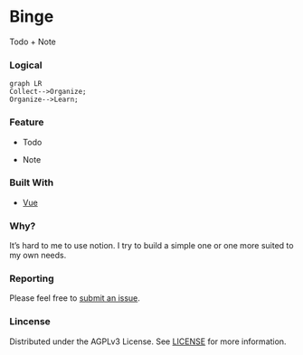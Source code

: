 Binge
===

Todo + Note

### Logical

```mermaid
graph LR
Collect-->Organize;
Organize-->Learn;
```

### Feature

- Todo

- Note

### Built With

- [Vue](https://vuejs.org)

### Why?

It’s hard to me to use notion. I try to build a simple one or one more suited to my own needs.

### Reporting

Please feel free to [submit an issue](https://github.com/Binge/binge/issues).

### Lincense

Distributed under the AGPLv3 License. See [LICENSE](LICENSE) for more information.
